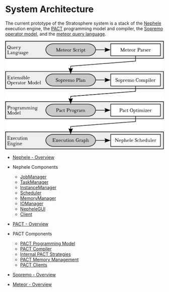 System Architecture
===================

The current prototype of the Stratosphere system is a stack of the
[Nephele](nephele.html "nephele")
execution engine, the
[PACT](pact.html "pact")
programming model and compiler, the [Sopremo operator
model](sopremoom.html "wiki:sopremoom"),
and the [meteor query
language](meteorquery.html "wiki:meteorquery").

[![](media/wiki/stack.png)](media/wiki/stack.png "wiki:stack.png")

-   [Nephele -
    Overview](nephele.html "nephele")

-   Nephele Components
    -   [JobManager](jobmanager.html "jobmanager")
    -   [TaskManager](taskmanager.html "taskmanager")
    -   [InstanceManager](instancemanager.html "instancemanager")
    -   [Scheduler](scheduler "scheduler")
    -   [MemoryManager](memorymanager.html "memorymanager")
    -   [IOManager](iomanager.html "iomanager")
    -   [NepheleGUI](nephelegui "nephelegui")
    -   [Client](nephele.html "nephele")

-   [PACT -
    Overview](pact.html "pact")

-   PACT Components
    -   [PACT Programming
        Model](pactpm.html "pactpm")
    -   [PACT
        Compiler](pactcompiler.html "pactcompiler")
    -   [Internal PACT
        Strategies](pactstrategies.html "pactstrategies")
    -   [PACT Memory
        Management](pactmemorymanagement.html "pactmemorymanagement")
    -   [PACT
        Clients](executepactprogram.html "executepactprogram")

-   [Sopremo -
    Overview](sopremoom.html "wiki:sopremoom")

-   [Meteor -
    Overview](meteorquery.html "wiki:meteorquery")


